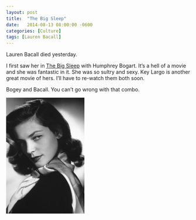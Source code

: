 ```yaml
---
layout: post
title:  "The Big Sleep"
date:   2014-08-13 08:00:00 -0600
categories: [Culture]
tags: [Lauren Bacall]
---
```


Lauren Bacall died yesterday.

I first saw her in [The Big Sleep](http://www.imdb.com/title/tt0038355/) with Humphrey Bogart. It’s a hell of a movie and she was fantastic in it. She was so sultry and sexy. Key Largo is another great movie of hers. I’ll have to re-watch them both soon.

Bogey and Bacall. You can’t go wrong with that combo.

![pic](/assets/2014/08/lauren_bacall.jpg)
